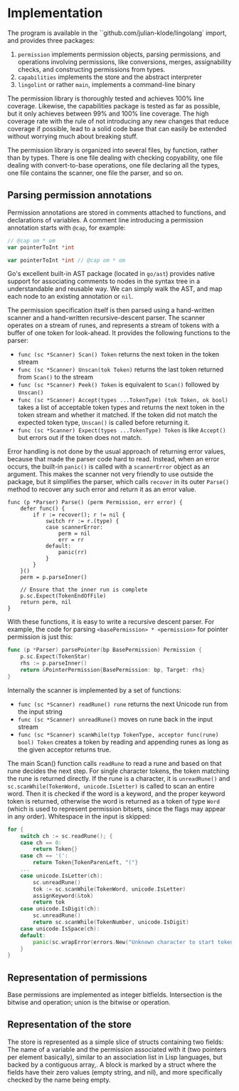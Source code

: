 # Implementation

The program is available in the ``github.com/julian-klode/lingolang` import, and provides three packages:

1. `permission` implements permission objects, parsing permissions, and operations involving permissions, like conversions, merges, assignability checks, and constructing permissions from types.
2. `capabilities` implements the store and the abstract interpreter
3. `lingolint` or rather `main`, implements a command-line binary

The permission library is thoroughly tested and achieves 100% line coverage. Likewise, the capabilities package is tested as far as possible, but it only achieves between 99% and 100% line coverage. The high coverage rate with the rule of not introducing any new changes that reduce coverage if possible, lead to a solid code base that can easily be extended without worrying much about breaking stuff.

The permission library is organized into several files, by function, rather than by types. There is one file dealing with checking copyability, one file dealing with convert-to-base operations, one file declaring all the types, one file contains the scanner, one file the parser, and so on.

## Parsing permission annotations
Permission annotations are stored in comments attached to functions, and declarations of variables. A comment line introducing a permission annotation starts with `@cap`, for example:

```go
// @cap om * om
var pointerToInt *int

var pointerToInt *int // @cap om * om
```

Go's excellent built-in AST package (located in `go/ast`) provides native support for associating comments to nodes in the syntax tree in a understandable and reusable way. We can simply walk the AST, and map each node to an existing annotation or `nil`.

The permission specification itself is then parsed using a hand-written scanner and a hand-written recursive-descent parser. The scanner operates on a stream of runes, and represents a stream of tokens with a buffer of one token for look-ahead. It provides the following functions to the parser:

* `func (sc *Scanner) Scan() Token` returns the next token in the token stream
* `func (sc *Scanner) Unscan(tok Token)` returns the last token returned from `Scan()` to the stream
* `func (sc *Scanner) Peek() Token` is equivalent to `Scan()` followed by `Unscan()`
* `func (sc *Scanner) Accept(types ...TokenType) (tok Token, ok bool)` takes a list of acceptable token types and returns the next token in the token stream and whether it matched. If the token did not match the expected token type, `Unscan()` is called before returning it.
* `func (sc *Scanner) Expect(types ...TokenType) Token` is like `Accept()` but errors out if the token does not match.

Error handling is not done by the usual approach of returning error values, because that made the parser code hard to read. Instead, when an error occurs, the built-in `panic()` is called with a `scannerError` object as an argument. This makes the scanner not very friendly to use outside the package, but it simplifies the parser, which calls `recover` in its outer `Parse()` method to recover any such error and return it as an error value.

```{#parse .go caption="The outer Parse() function of the parser" float=ht frame=tb}
func (p *Parser) Parse() (perm Permission, err error) {
	defer func() {
		if r := recover(); r != nil {
			switch rr := r.(type) {
			case scannerError:
				perm = nil
				err = rr
			default:
				panic(rr)
			}
		}
	}()
	perm = p.parseInner()

	// Ensure that the inner run is complete
	p.sc.Expect(TokenEndOfFile)
	return perm, nil
}
```

With these functions, it is easy to write a recursive descent parser. For example, the code for parsing `<basePermission> * <permission>` for pointer permission is just this:

```go
func (p *Parser) parsePointer(bp BasePermission) Permission {
	p.sc.Expect(TokenStar)
	rhs := p.parseInner()
	return &PointerPermission{BasePermission: bp, Target: rhs}
}
```

Internally the scanner is implemented by a set of functions:

* `func (sc *Scanner) readRune() rune` returns the next Unicode run from the input string
* `func (sc *Scanner) unreadRune()` moves on rune back in the input stream
* `func (sc *Scanner) scanWhile(typ TokenType, acceptor func(rune) bool) Token` creates a token by reading and appending runes as long as the given acceptor returns true.

The main Scan() function calls `readRune` to read a rune and based on that rune decides the next step. For single character tokens, the token matching the rune is returned directly. If the rune is a character, it is `unreadRune()`
and `sc.scanWhile(TokenWord, unicode.IsLetter)` is called to scan an entire word. Then it is checked if the word is a keyword, and the proper keyword token is returned, otherwise the word is returned as a token of type `Word` (which is used to represent permission bitsets, since the flags may appear in any order). Whitespace in the input is skipped:

```go
for {
    switch ch := sc.readRune(); {
    case ch == 0:
        return Token{}
    case ch == '(':
        return Token{TokenParenLeft, "("}
    ...
    case unicode.IsLetter(ch):
        sc.unreadRune()
        tok := sc.scanWhile(TokenWord, unicode.IsLetter)
        assignKeyword(&tok)
        return tok
    case unicode.IsDigit(ch):
        sc.unreadRune()
        return sc.scanWhile(TokenNumber, unicode.IsDigit)
    case unicode.IsSpace(ch):
    default:
        panic(sc.wrapError(errors.New("Unknown character to start token: " + string(ch))))
    }
}
```

## Representation of permissions
Base permissions are implemented as integer bitfields. Intersection is the bitwise and operation; union is the bitwise or operation.

## Representation of the store

The store is represented as a simple slice of structs containing two fields: The name of a variable and the permission associated with it (two pointers per element basically), similar to an association list in Lisp languages, but backed by a contiguous array,.
A block is marked by a struct where the fields have their zero values (empty string, and nil), and more specifically checked by the name being empty.
